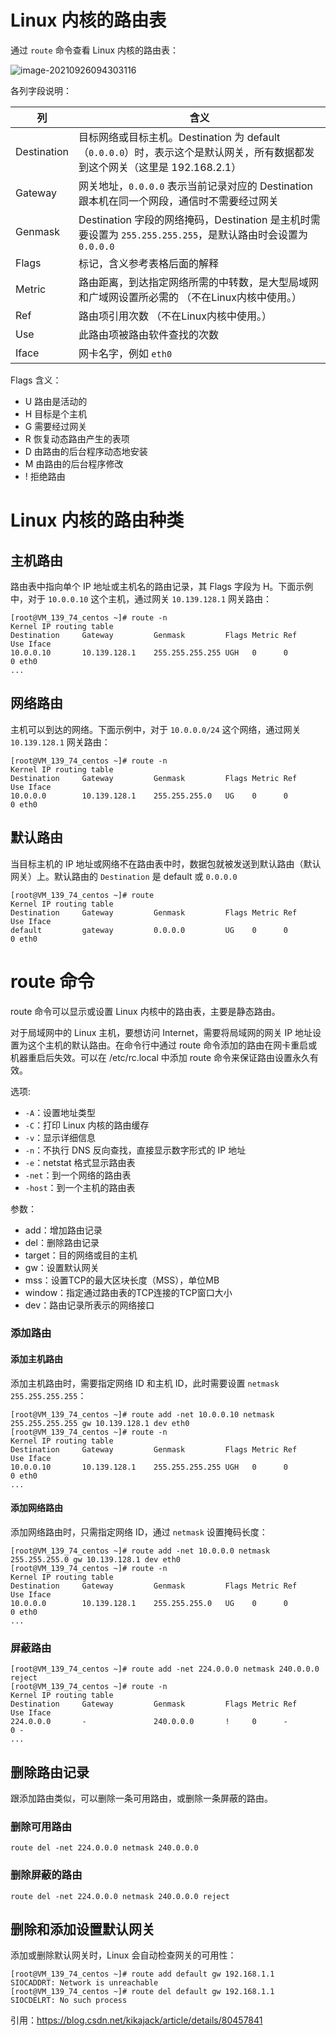 # Linux 内核的路由表

通过 `route` 命令查看 Linux 内核的路由表：

![image-20210926094303116](https://i.loli.net/2021/09/26/ubCMe1NzUoY5DXn.png)

各列字段说明：

| 列          | 含义                                                         |
| ----------- | ------------------------------------------------------------ |
| Destination | 目标网络或目标主机。Destination 为 default（`0.0.0.0`）时，表示这个是默认网关，所有数据都发到这个网关（这里是 192.168.2.1） |
| Gateway     | 网关地址，`0.0.0.0` 表示当前记录对应的 Destination 跟本机在同一个网段，通信时不需要经过网关 |
| Genmask     | Destination 字段的网络掩码，Destination 是主机时需要设置为 `255.255.255.255`，是默认路由时会设置为 `0.0.0.0` |
| Flags       | 标记，含义参考表格后面的解释                                 |
| Metric      | 路由距离，到达指定网络所需的中转数，是大型局域网和广域网设置所必需的 （不在Linux内核中使用。） |
| Ref         | 路由项引用次数 （不在Linux内核中使用。）                     |
| Use         | 此路由项被路由软件查找的次数                                 |
| Iface       | 网卡名字，例如 `eth0`                                        |

Flags 含义：

- U 路由是活动的
- H 目标是个主机
- G 需要经过网关
- R 恢复动态路由产生的表项
- D 由路由的后台程序动态地安装
- M 由路由的后台程序修改
- ! 拒绝路由

# Linux 内核的路由种类

## 主机路由

路由表中指向单个 IP 地址或主机名的路由记录，其 Flags 字段为 H。下面示例中，对于 `10.0.0.10` 这个主机，通过网关 `10.139.128.1` 网关路由：

```
[root@VM_139_74_centos ~]# route -n
Kernel IP routing table
Destination     Gateway         Genmask         Flags Metric Ref    Use Iface
10.0.0.10       10.139.128.1    255.255.255.255 UGH   0      0        0 eth0
...
```

## 网络路由

主机可以到达的网络。下面示例中，对于 `10.0.0.0/24` 这个网络，通过网关 `10.139.128.1` 网关路由：

```
[root@VM_139_74_centos ~]# route -n
Kernel IP routing table
Destination     Gateway         Genmask         Flags Metric Ref    Use Iface
10.0.0.0        10.139.128.1    255.255.255.0   UG    0      0        0 eth0
```

## 默认路由

当目标主机的 IP 地址或网络不在路由表中时，数据包就被发送到默认路由（默认网关）上。默认路由的 `Destination` 是 default 或 `0.0.0.0`

```
[root@VM_139_74_centos ~]# route
Kernel IP routing table
Destination     Gateway         Genmask         Flags Metric Ref    Use Iface
default         gateway         0.0.0.0         UG    0      0        0 eth0
```

# route 命令

route 命令可以显示或设置 Linux 内核中的路由表，主要是静态路由。

对于局域网中的 Linux 主机，要想访问 Internet，需要将局域网的网关 IP 地址设置为这个主机的默认路由。在命令行中通过 route 命令添加的路由在网卡重启或机器重启后失效。可以在 /etc/rc.local 中添加 route 命令来保证路由设置永久有效。

选项:

- `-A`：设置地址类型
- `-C`：打印 Linux 内核的路由缓存
- `-v`：显示详细信息
- `-n`：不执行 DNS 反向查找，直接显示数字形式的 IP 地址
- `-e`：netstat 格式显示路由表
- `-net`：到一个网络的路由表
- `-host`：到一个主机的路由表

参数：

- add：增加路由记录
- del：删除路由记录
- target：目的网络或目的主机
- gw：设置默认网关
- mss：设置TCP的最大区块长度（MSS），单位MB
- window：指定通过路由表的TCP连接的TCP窗口大小
- dev：路由记录所表示的网络接口

### 添加路由

#### 添加主机路由

添加主机路由时，需要指定网络 ID 和主机 ID，此时需要设置 `netmask 255.255.255.255`：

```
[root@VM_139_74_centos ~]# route add -net 10.0.0.10 netmask 255.255.255.255 gw 10.139.128.1 dev eth0
[root@VM_139_74_centos ~]# route -n
Kernel IP routing table
Destination     Gateway         Genmask         Flags Metric Ref    Use Iface
10.0.0.10       10.139.128.1    255.255.255.255 UGH   0      0        0 eth0
...
```

#### 添加网络路由

添加网络路由时，只需指定网络 ID，通过 `netmask` 设置掩码长度：

```
[root@VM_139_74_centos ~]# route add -net 10.0.0.0 netmask 255.255.255.0 gw 10.139.128.1 dev eth0
[root@VM_139_74_centos ~]# route -n
Kernel IP routing table
Destination     Gateway         Genmask         Flags Metric Ref    Use Iface
10.0.0.0        10.139.128.1    255.255.255.0   UG    0      0        0 eth0
...
```

### 屏蔽路由

```
[root@VM_139_74_centos ~]# route add -net 224.0.0.0 netmask 240.0.0.0 reject
[root@VM_139_74_centos ~]# route -n
Kernel IP routing table
Destination     Gateway         Genmask         Flags Metric Ref    Use Iface
224.0.0.0       -               240.0.0.0       !     0      -        0 -
...
```

## 删除路由记录

跟添加路由类似，可以删除一条可用路由，或删除一条屏蔽的路由。

### 删除可用路由

```
route del -net 224.0.0.0 netmask 240.0.0.0
```

### 删除屏蔽的路由

```
route del -net 224.0.0.0 netmask 240.0.0.0 reject
```

## 删除和添加设置默认网关

添加或删除默认网关时，Linux 会自动检查网关的可用性：

```
[root@VM_139_74_centos ~]# route add default gw 192.168.1.1
SIOCADDRT: Network is unreachable
[root@VM_139_74_centos ~]# route del default gw 192.168.1.1
SIOCDELRT: No such process
```



引用：https://blog.csdn.net/kikajack/article/details/80457841